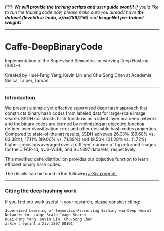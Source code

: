 _FYI: **We will provide the training scripts and user guide soon!!!** If you'd like to run the training code now, please make sure you already have **the dataset (leveldb or lmdb, w/h=256/256)** and **ImageNet pre-trained weights**_

---

# Caffe-DeepBinaryCode

Implementation of the Supervised Semantics-preserving Deep Hashing (SSDH)

Created by Huei-Fang Yang, Kevin Lin, and Chu-Song Chen at Academia Sinica, Taipei, Taiwan.

---

### Introduction

We present a simple yet effective supervised deep hash approach that constructs binary hash codes from labeled data for large-scale image search. SSDH constructs hash functions as a latent layer in a deep network and the binary codes are learned by minimizing an objective function defined over classification error and other desirable hash codes properties. Compared to state-of-the-art results, SSDH achieves 26.30% (89.68% vs. 63.38%), 17.11% (89.00% vs. 71.89%) and 19.56% (31.28% vs. 11.72%) higher precisions averaged over a different number of top returned images for the CIFAR-10, NUS-WIDE, and SUN397 datasets, respectively.

This modified caffe distribution provides our objective function to learn efficient binary hash codes. 

The details can be found in the following [arXiv preprint.](http://arxiv.org/abs/1507.00101)

---

### Citing the deep hashing work

If you find our work useful in your research, please consider citing:

    Supervised Learning of Semantics-Preserving Hashing via Deep Neural Networks for Large-Scale Image Search
    Huei-Fang Yang, Kevin Lin, Chu-Song Chen
    arXiv preprint arXiv:1507.00101



